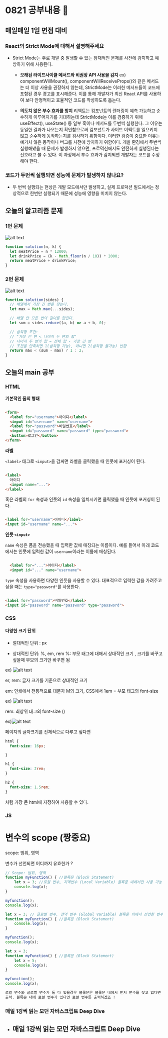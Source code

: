 # 0821 공부내용 📖

## 매일매일 1일 면접 대비

### __React의 Strict Mode에 대해서 설명해주세요__
- Strict Mode는 주로 개발 중 발생할 수 있는 잠재적인 문제를 사전에 감지하고 예방하기 위해 사용된다.

  - __오래된 라이프사이클 메서드와 비권장 API 사용을 감지__ ex) componentWillMount(), componentWillReceiveProps()와 같은 메서드는 더 이상 사용을 권장하지 않는데, StrictMode는 이러한 메서드들이 코드에 포함된 경우 경고를 표시해준다. 이를 통해 개발자가 최신 React API를 사용하여 보다 안정적이고 효율적인 코드를 작성하도록 돕는다.

  - __의도치 않은 부수 효과를 방지__ 리액트는 컴포넌트의 렌더링이 예측 가능하고 순수하게 이루어지기를 기대하는데 StrictMode는 이를 검증하기 위해 useEffect(), useState() 등 일부 훅이나 메서드를 두번씩 실행한다. 그 이유는 동일한 결과가 나오는지 확인함으로써 컴포넌트가 사이드 이펙트를 일으키지 않고 순수하게 동작하는지를 검사하기 위함이다.
  이러한 검증이 중요한 이유는 예기치 않은 동작이나 버그를 사전에 방지하기 위함이다.
  개발 환경에서 두번씩 실행해봤을 때 문제가 발생하지 않으면, 프로덕션에서도 안전하게 실행된다는 신호라고 불 수 있다. 이 과정에서 부수 효과가 감지되면 개발자는 코드를 수정해야 한다.

### 코드가 두번씩 실행되면 성능에 문제가 발생하지 않나요?
- 두 번씩 실행되는 현상은 개발 모드에서만 발생하고, 실제 프로덕션 빌드에서는 정상적으로 한번만 실행되기 때문에 성능에 영향을 미치지 않는다.


## 오늘의 알고리즘 문제

### 1번 문제
![alt text](image.png)

``` js
function solution(n, k) {
  let meatPrice = n * 12000;
  let drinkPrice = (k - Math.floor(n / 10)) * 2000;
  return meatPrice + drinkPrice;
}
```

### 2번 문제
![alt text](image-1.png)

```jsx
function solution(sides) {
  // 배열에서 가장 긴 변을 찾는다.
  let max = Math.max(...sides);

  // 배열 안 모든 변의 길이를 합친다.
  let sum = sides.reduce((a, b) => a + b, 0);

  // 삼각형 조건:
  // "가장 긴 변 < 나머지 두 변의 합"
  // 나머지 두 변의 합 = 전체 합 - 가장 긴 변
  // 조건을 만족하면 1(삼각형 가능), 아니면 2(삼각형 불가능) 반환
  return max < (sum - max) ? 1 : 2;
}
```

## 오늘의 main 공부
  ### HTML
  **기본적인 폼의 형태**

```html

<form>
  <label for="username">아이디</label>
  <input id="username" name="username">
  <label for="password">비밀번호</label>
  <input id="password" name="password" type="password">
  <button>로그인</button>
</form>

```

**라벨**

`<label>` 태그로 `<input>`을 감싸면 라벨을 클릭했을 때 인풋에 포커싱이 된다.

```html

<label>
  아이디
  <input name="...">
</label>

```

혹은 라벨의 `for` 속성과 인풋의 `id` 속성을 일치시키면 클릭했을 때 인풋에 포커싱이 된다.

```html

<label for="username">아이디</label>
<input id="username" name="...">

```

**인풋 `<input>`**

`name` 속성은 폼을 전송했을 때 입력한 값에 매칭되는 이름이다. 예를 들어서 아래 코드에서는 인풋에 입력한 값이 `username`이라는 이름에 매칭된다.

```html

  <label for="...">아이디</label>
  <input id="..." name="username">

```

`type` 속성을 사용하면 다양한 인풋을 사용할 수 있다. 대표적으로 입력한 값을 가려주고 싶을 때는 `type="password"`를 사용한다.

```html

<label for="password">비밀번호</label>
<input id="password" name="password" type="password">
```


  ### CSS
  #### 다양한 크기 단위
  
  - 절대적인 단위 : px

  - 상대적인 단위: %, em, rem
  %: 부모 태그에 대해서 상대적인 크기 , 크기를 바꾸고 싶을때 부모의 크기만 바꾸면 됨

  ex) ![alt text](image-2.png)


  er, rem: 글자 크기를 기준으로 상대적인 크기

  em: 인쇄에서 전통적으로 대문자 M의 크기, CSS에서 1em = 부모 태그의 font-size

  ex) ![alt text](image-3.png)


  rem: 최상위 태그의 font-size (<html>)

  ex)![alt text](image-4.png)



  페이지의 글자크기를 전체적으로 다루고 싶다면

  ```css
  html {
    font-size: 16px;

  }

  h1 {
    font-size: 2rem;
  }

  h2 {
    font-size: 1.5rem;
  }
  ```
  처럼 가장 큰 html에 지정하여 사용할 수 있다.

  ### JS
  # 변수의 scope (짱중요)

scope: 범위, 영역

변수가 선언되면 어디까지 유효한가 ?

```jsx
// Scope: 범위, 영역
function myFunction() { //블록문 (Block Statement)
	let x = 3; //로컬 변수, 지역변수 (Local Variable) 블록문 내에서만 사용 가능
	console.log(x);
}

myfunction();
console.log(x); 

let x = 3; // 글로벌 변수, 전역 변수 (Global Variable) 블록문 외에서 선언한 변수
function myFunction() { //블록문 (Block Statement)
	console.log(x);
}

myfunction();
console.log(x);

let x = 3;
function myFunction() { //블록문 (Block Statement)
	let x = 5;
	console.log(x);
}

myfunction();
console.log(x);

로컬 변수와 글로벌 변수가 둘 다 있을경우 블록문은 블록문 내에서 먼저 변수를 찾고 없다면 글로벌 변수를
출력, 블록문 내에 로컬 변수가 있다면 로컬 변수를 출력하겠죠 ?
```
  ### 매일 1강씩 읽는 모던 자바스크립트 Deep Dive

- 매일 1강씩 읽는 모던 자바스크립트 Deep Dive
  - 